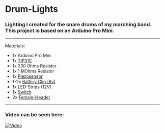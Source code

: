 # Drum-Lights
### Lighting I created for the snare drums of my marching band. This project is based on an Arduino Pro Mini.
---
Materials:
+ 1x    Arduino Pro Mini
+ 1x    [TIP31C](https://www.aliexpress.com/item/32867885100.html)
+ 1x    330 Ohms Resistor
+ 1x    1 MOhms Resistor
+ 1x    [Piezosensor](https://www.aliexpress.com/item/4000136372824.html)
+ 1-2x  [Battery Clip (9v)](https://www.aliexpress.com/item/32669237543.html)
+ 1x    LED-Strips (12V)
+ 1x    [Switch](https://www.aliexpress.com/item/33049889159.html)
+ 2x    [Female-Header](https://www.aliexpress.com/item/32724478308.html)
---
### Video can be seen here:

[![Video](http://img.youtube.com/vi/ddve5y-lykA/0.jpg)](http://www.youtube.com/watch?v=ddve5y-lykA)
